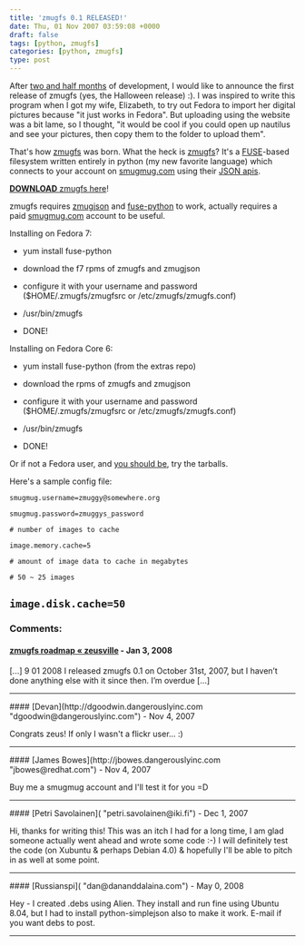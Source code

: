 ```yaml
---
title: 'zmugfs 0.1 RELEASED!'
date: Thu, 01 Nov 2007 03:59:08 +0000
draft: false
tags: [python, zmugfs]
categories: [python, zmugfs]
type: post
---
```


After [two and half months](http://zeusville.wordpress.com/2007/08/19/fuse-based-smugmug-fs/) of development, I would like to announce the first release of zmugfs (yes, the Halloween release) :). I was inspired to write this program when I got my wife, Elizabeth, to try out Fedora to import her digital pictures because "it just works in Fedora". But uploading using the website was a bit lame, so I thought, "it would be cool if you could open up nautilus and see your pictures, then copy them to the folder to upload them".

That's how [zmugfs](http://zeusville.wordpress.com/category/technology/python-technology/zmugfs/) was born. What the heck is [zmugfs](http://zeusville.wordpress.com/category/technology/python-technology/zmugfs/)? It's a [FUSE](http://fuse.sourceforge.net/)\-based filesystem written entirely in python (my new favorite language) which connects to your account on [smugmug.com](http://www.smugmug.com/) using their [JSON apis](http://smugmug.jot.com/API).

[**DOWNLOAD** zmugfs here](http://sourceforge.net/project/showfiles.php?group_id=205794)!

zmugfs requires [zmugjson](http://soureforge.net/project/showfiles.php?group_id=205794) and [fuse-python](http://sourceforge.net/project/showfiles.php?group_id=121684&package_id=231951) to work, actually requires a paid [smugmug.com](http://www.smugmug.com) account to be useful.

Installing on Fedora 7:

*   yum install fuse-python

*   download the f7 rpms of zmugfs and zmugjson

*   configure it with your username and password ($HOME/.zmugfs/zmugfsrc or /etc/zmugfs/zmugfs.conf)

*   /usr/bin/zmugfs <mount directory>

*   DONE!

Installing on Fedora Core 6:

*   yum install fuse-python (from the extras repo)

*   download the rpms of zmugfs and zmugjson

*   configure it with your username and password ($HOME/.zmugfs/zmugfsrc or /etc/zmugfs/zmugfs.conf)

*   /usr/bin/zmugfs <mount directory>

*   DONE!

Or if not a Fedora user, and [you should be](http://fedoraproject.org/get-fedora), try the tarballs.

Here's a sample config file:

`smugmug.username=zmuggy@somewhere.org`

`smugmug.password=zmuggys_password`

`# number of images to cache`

`image.memory.cache=5`

`# amount of image data to cache in megabytes`

`# 50 ~ 25 images`

`image.disk.cache=50`
---
### Comments:
#### [zmugfs roadmap &laquo; zeusville](http://zeusville.wordpress.com/2008/01/09/zmugfs-roadmap/ "") - <time datetime="2008-01-09 10:52:04">Jan 3, 2008</time>

\[...\] 9 01 2008 I released zmugfs 0.1 on October 31st, 2007, but I haven’t done anything else with it since then. I’m overdue \[...\]
<hr />
#### [Devan](http://dgoodwin.dangerouslyinc.com "dgoodwin@dangerouslyinc.com") - <time datetime="2007-11-01 08:14:23">Nov 4, 2007</time>

Congrats zeus! If only I wasn't a flickr user... :)
<hr />
#### [James Bowes](http://jbowes.dangerouslyinc.com "jbowes@redhat.com") - <time datetime="2007-11-01 09:17:23">Nov 4, 2007</time>

Buy me a smugmug account and I'll test it for you =D
<hr />
#### [Petri Savolainen]( "petri.savolainen@iki.fi") - <time datetime="2007-12-03 06:05:18">Dec 1, 2007</time>

Hi, thanks for writing this! This was an itch I had for a long time, I am glad someone actually went ahead and wrote some code :-) I will definitely test the code (on Xubuntu & perhaps Debian 4.0) & hopefully I'll be able to pitch in as well at some point.
<hr />
#### [Russianspi]( "dan@dananddalaina.com") - <time datetime="2008-05-18 15:12:10">May 0, 2008</time>

Hey - I created .debs using Alien. They install and run fine using Ubuntu 8.04, but I had to install python-simplejson also to make it work. E-mail if you want debs to post.
<hr />
